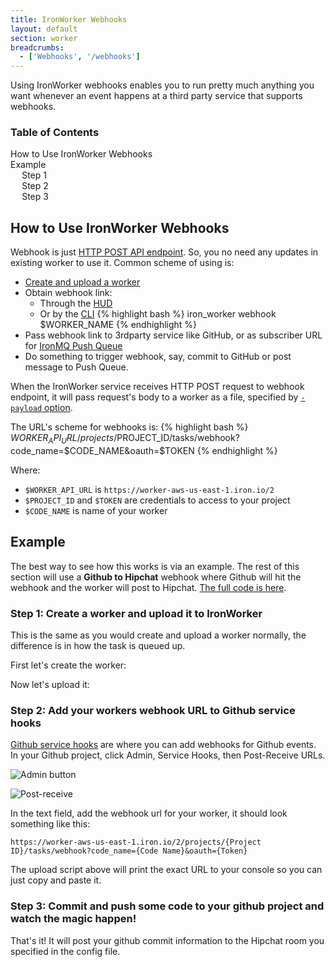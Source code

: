 ```yaml
---
title: IronWorker Webhooks
layout: default
section: worker
breadcrumbs:
  - ['Webhooks', '/webhooks']
---
```


Using IronWorker webhooks enables you to run pretty much anything you want whenever an event happens at a third
party service that supports webhooks.

<section id="toc">
  <h3>Table of Contents</h3>
  <ul>
    <li>
      <a href="#how_to_use_ironworker_webhooks">How to Use IronWorker Webhooks</a>
    </li>
    <li>
      <a href="#example">Example</a>
      <ul>
        <li><a href="#step_1_create_a_worker_and_upload_it_to_ironworker">Step 1</a></li>
        <li><a href="#step_2_add_your_workers_webhook_url_to_github_service_hooks">Step 2</a></li>
        <li><a href="#step_3_commit_and_push_some_code_to_your_github_project_and_watch_the_magic_happen">Step 3</a></li>
      </ul>
    </li>
  </ul>  
</section>

## How to Use IronWorker Webhooks

Webhook is just [HTTP POST API endpoint](http://localhost:4000/worker/reference/api/#queue_a_task_from_a_webhook).
So, you no need any updates in existing worker to use it. Common scheme of using is:

* [Create and upload a worker](/worker)
* Obtain webhook link:
  * Through the [HUD](https://hud.iron.io)
  * Or by the [CLI](/worker/reference/cli)
    {% highlight bash %}
    iron_worker webhook $WORKER_NAME
    {% endhighlight %}
* Pass webhook link to 3rdparty service like GitHub, or as subscriber URL for [IronMQ Push Queue](/mq/reference/push_queues)
* Do something to trigger webhook, say, commit to GitHub or post message to Push Queue.

When the IronWorker service receives HTTP POST request to webhook endpoint,
it will pass request's body to a worker as a file, specified by [`-payload` option](/worker/reference/payload).

The URL's scheme for webhooks is:
{% highlight bash %}
$WORKER_API_URL/projects/$PROJECT_ID/tasks/webhook?code_name=$CODE_NAME&oauth=$TOKEN
{% endhighlight %}

Where:

* `$WORKER_API_URL` is `https://worker-aws-us-east-1.iron.io/2`
* `$PROJECT_ID` and `$TOKEN` are credentials to access to your project
* `$CODE_NAME` is name of your worker

## Example

The best way to see how this works is via an example. The rest of this section will use a **Github to Hipchat** webhook
where Github will hit the webhook and the worker will post to Hipchat. [The full code is here](https://github.com/iron-io/iron_worker_examples/tree/master/ruby_ng/github_to_hipchat_webhook_worker).

### Step 1: Create a worker and upload it to IronWorker

This is the same as you would create and upload a worker normally, the difference is in how the task
is queued up.

First let's create the worker:

<script src="https://gist.github.com/2308369.js?file=github_to_hipchat_webhook_worker.rb">---</script>

Now let's upload it:

<script src="https://gist.github.com/2308369.js?file=upload.rb">---</script>

### Step 2: Add your workers webhook URL to Github service hooks

[Github service hooks](http://help.github.com/post-receive-hooks/) are where you can add webhooks for Github events. In
your Github project, click Admin, Service Hooks, then Post-Receive URLs.

![Admin button](http://img.skitch.com/20100620-r8st7468q7q5waf3y85hmpwtqs.png)

![Post-receive](http://img.skitch.com/20100620-br6dw5iiyk2643fahkqbi54h36.png)

In the text field, add the webhook url for
your worker, it should look something like this:

    https://worker-aws-us-east-1.iron.io/2/projects/{Project ID}/tasks/webhook?code_name={Code Name}&oauth={Token}

The upload script above will print the exact URL to your console so you can just copy and paste it.

### Step 3: Commit and push some code to your github project and watch the magic happen!

That's it! It will post your github commit information to the Hipchat room you specified in the config file.
